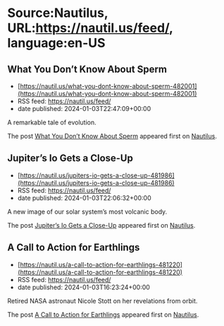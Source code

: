 # Source:Nautilus, URL:https://nautil.us/feed/, language:en-US

## What You Don’t Know About Sperm
 - [https://nautil.us/what-you-dont-know-about-sperm-482001](https://nautil.us/what-you-dont-know-about-sperm-482001)
 - RSS feed: https://nautil.us/feed/
 - date published: 2024-01-03T22:47:09+00:00

<p>A remarkable tale of evolution.</p>
<p>The post <a href="https://nautil.us/what-you-dont-know-about-sperm-482001/">What You Don’t Know About Sperm</a> appeared first on <a href="https://nautil.us">Nautilus</a>.</p>

## Jupiter’s Io Gets a Close-Up
 - [https://nautil.us/jupiters-io-gets-a-close-up-481986](https://nautil.us/jupiters-io-gets-a-close-up-481986)
 - RSS feed: https://nautil.us/feed/
 - date published: 2024-01-03T22:06:32+00:00

<p>A new image of our solar system’s most volcanic body.</p>
<p>The post <a href="https://nautil.us/jupiters-io-gets-a-close-up-481986/">Jupiter’s Io Gets a Close-Up</a> appeared first on <a href="https://nautil.us">Nautilus</a>.</p>

## A Call to Action for Earthlings
 - [https://nautil.us/a-call-to-action-for-earthlings-481220](https://nautil.us/a-call-to-action-for-earthlings-481220)
 - RSS feed: https://nautil.us/feed/
 - date published: 2024-01-03T16:23:24+00:00

<p>Retired NASA astronaut Nicole Stott on her revelations from orbit.</p>
<p>The post <a href="https://nautil.us/a-call-to-action-for-earthlings-481220/">A Call to Action for Earthlings</a> appeared first on <a href="https://nautil.us">Nautilus</a>.</p>

